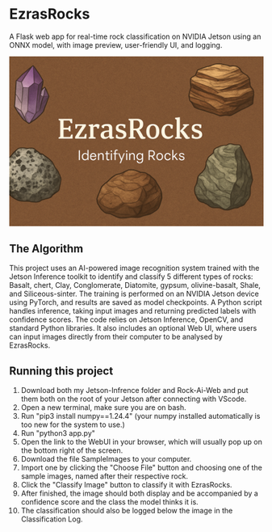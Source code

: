 # EzrasRocks

A Flask web app for real-time rock classification on NVIDIA Jetson using an ONNX model, with image preview, user-friendly UI, and logging.

![Icon](Icon.png)

## The Algorithm

This project uses an AI-powered image recognition system trained with the Jetson Inference toolkit to identify and classify 5 different types of rocks: Basalt, chert, Clay, Conglomerate, Diatomite, gypsum, olivine-basalt, Shale, and Siliceous-sinter. The training is performed on an NVIDIA Jetson device using PyTorch, and results are saved as model checkpoints. A Python script handles inference, taking input images and returning predicted labels with confidence scores. The code relies on Jetson Inference, OpenCV, and standard Python libraries. It also includes an optional Web UI, where users can input images directly from their computer to be analysed by EzrasRocks.

## Running this project

1. Download both my Jetson-Infrence folder and Rock-Ai-Web and put them both on the root of your Jetson after connecting with VScode.
2. Open a new terminal, make sure you are on bash.
3. Run "pip3 install numpy==1.24.4" (your numpy installed automatically is too new for the system to use.)
4. Run "python3 app.py"
5. Open the link to the WebUI in your browser, which will usually pop up on the bottom right of the screen.
6. Download the file SampleImages to your computer.
7. Import one by clicking the "Choose File" button and choosing one of the sample images, named after their respective rock.
8. Click the "Classify Image" button to classify it with EzrasRocks.
9. After finished, the image should both display and be accompanied by a confidence score and the class the model thinks it is.
10. The classification should also be logged below the image in the Classification Log.
